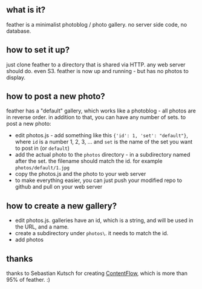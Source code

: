 ## what is it?

feather is a minimalist photoblog / photo gallery. no server side code, no database.

## how to set it up?

just clone feather to a directory that is shared via HTTP. any web server should do. even S3. feather is now up and running - but has no photos to display.

## how to post a new photo?

feather has a "default" gallery, which works like a photoblog - all photos are in reverse order. in addition to that, you can have any number of sets. to post a new photo:

- edit photos.js - add something like this `{'id': 1, 'set': "default"}`, where `id` is a number 1, 2, 3, ... and `set` is the name of the set you want to post in (or `default`)
- add the actual photo to the `photos` directory - in a subdirectory named after the set. the filename should match the id. for example `photos/default/1.jpg`
- copy the photos.js and the photo to your web server
- to make everything easier, you can just push your modified repo to github and pull on your web server

## how to create a new gallery?

- edit photos.js. galleries have an id, which is a string, and will be used in the URL, and a name.
- create a subdirectory under `photos\`. it needs to match the id.
- add photos

## thanks

thanks to Sebastian Kutsch for creating [ContentFlow](http://www.jacksasylum.eu/ContentFlow/), which is more than 95% of feather. :)
